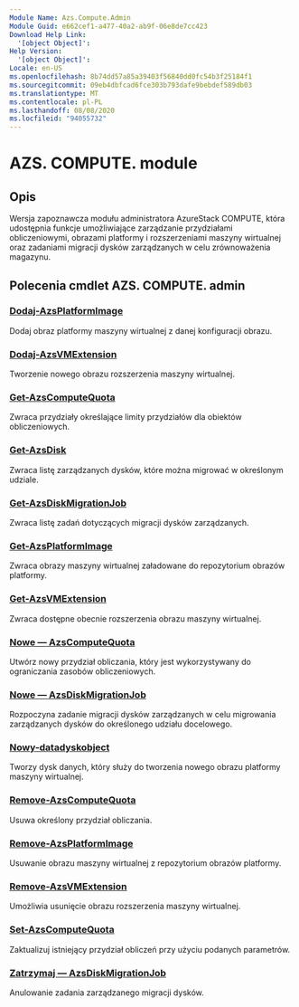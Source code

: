 ```yaml
---
Module Name: Azs.Compute.Admin
Module Guid: e662cef1-a477-40a2-ab9f-06e8de7cc423
Download Help Link:
  '[object Object]': 
Help Version:
  '[object Object]': 
Locale: en-US
ms.openlocfilehash: 8b74dd57a85a39403f56840dd0fc54b3f25184f1
ms.sourcegitcommit: 09eb4dbfcad6fce303b793dafe9bebdef589db03
ms.translationtype: MT
ms.contentlocale: pl-PL
ms.lasthandoff: 08/08/2020
ms.locfileid: "94055732"
---
```

# AZS. COMPUTE. module
## Opis
Wersja zapoznawcza modułu administratora AzureStack COMPUTE, która udostępnia funkcje umożliwiające zarządzanie przydziałami obliczeniowymi, obrazami platformy i rozszerzeniami maszyny wirtualnej oraz zadaniami migracji dysków zarządzanych w celu zrównoważenia magazynu.

## Polecenia cmdlet AZS. COMPUTE. admin
### [Dodaj-AzsPlatformImage](Add-AzsPlatformImage.md)
Dodaj obraz platformy maszyny wirtualnej z danej konfiguracji obrazu.

### [Dodaj-AzsVMExtension](Add-AzsVMExtension.md)
Tworzenie nowego obrazu rozszerzenia maszyny wirtualnej.

### [Get-AzsComputeQuota](Get-AzsComputeQuota.md)
Zwraca przydziały określające limity przydziałów dla obiektów obliczeniowych.

### [Get-AzsDisk](Get-AzsDisk.md)
Zwraca listę zarządzanych dysków, które można migrować w określonym udziale.

### [Get-AzsDiskMigrationJob](Get-AzsDiskMigrationJob.md)
Zwraca listę zadań dotyczących migracji dysków zarządzanych.

### [Get-AzsPlatformImage](Get-AzsPlatformImage.md)
Zwraca obrazy maszyny wirtualnej załadowane do repozytorium obrazów platformy.

### [Get-AzsVMExtension](Get-AzsVMExtension.md)
Zwraca dostępne obecnie rozszerzenia obrazu maszyny wirtualnej.

### [Nowe — AzsComputeQuota](New-AzsComputeQuota.md)
Utwórz nowy przydział obliczania, który jest wykorzystywany do ograniczania zasobów obliczeniowych.

### [Nowe — AzsDiskMigrationJob](New-AzsDiskMigrationJob.md)
Rozpoczyna zadanie migracji dysków zarządzanych w celu migrowania zarządzanych dysków do określonego udziału docelowego.

### [Nowy-datadyskobject](New-DataDiskObject.md)
Tworzy dysk danych, który służy do tworzenia nowego obrazu platformy maszyny wirtualnej.

### [Remove-AzsComputeQuota](Remove-AzsComputeQuota.md)
Usuwa określony przydział obliczania.

### [Remove-AzsPlatformImage](Remove-AzsPlatformImage.md)
Usuwanie obrazu maszyny wirtualnej z repozytorium obrazów platformy.

### [Remove-AzsVMExtension](Remove-AzsVMExtension.md)
Umożliwia usunięcie obrazu rozszerzenia maszyny wirtualnej.

### [Set-AzsComputeQuota](Set-AzsComputeQuota.md)
Zaktualizuj istniejący przydział obliczeń przy użyciu podanych parametrów.

### [Zatrzymaj — AzsDiskMigrationJob](Stop-AzsDiskMigrationJob.md)
Anulowanie zadania zarządzanego migracji dysków.

